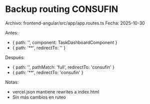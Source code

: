 # Backup routing CONSUFIN

Archivo: frontend-angular/src/app/app.routes.ts
Fecha: 2025-10-30

Antes:
- { path: '', component: TaskDashboardComponent }
- { path: '**', redirectTo: '' }

Después:
- { path: '', pathMatch: 'full', redirectTo: 'consufin' }
- { path: '**', redirectTo: 'consufin' }

Notas:
- vercel.json mantiene rewrites a index.html
- Sin más cambios en ruteo
